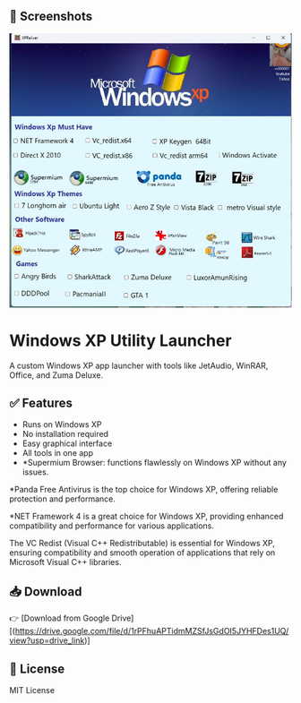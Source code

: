 ## 📸 Screenshots
![App Screenshot](https://github.com/ss900001/-Windows-XP-Reviver-/raw/main/windowsxreviverveiwimages.jpg)



# Windows XP Utility Launcher
A custom Windows XP app launcher with tools like JetAudio, WinRAR, Office, and Zuma Deluxe.
## ✅ Features
- Runs on Windows XP
- No installation required
- Easy graphical interface
- All tools in one app
- *Supermium Browser: functions flawlessly on Windows XP without any issues.

*Panda Free Antivirus is the top choice for Windows XP, offering reliable protection and performance.

*NET Framework 4 is a great choice for Windows XP, providing enhanced compatibility and performance for various applications.

The VC Redist (Visual C++ Redistributable) is essential for Windows XP, ensuring compatibility and smooth operation of applications that rely on Microsoft Visual C++ libraries.


## 📥 Download
👉 [Download from Google Drive][(https://drive.google.com/file/d/1rPFhuAPTidmMZSfJsGdOI5JYHFDes1UQ/view?usp=drive_link)]
## 📝 License
MIT License


